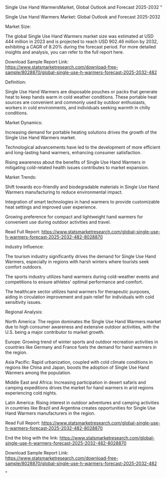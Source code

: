Single Use Hand WarmersMarket, Global Outlook and Forecast 2025-2032 "

Single Use Hand Warmers Market: Global Outlook and Forecast 2025-2032

Market Size:

The global Single Use Hand Warmers market size was estimated at USD 444 million in 2023 and is projected to reach USD 902.46 million by 2032, exhibiting a CAGR of 8.20% during the forecast period. For more detailed insights and analysis, you can refer to the full report here.

Download Sample Report Link: https://www.statsmarketresearch.com/download-free-sample/8028870/global-single-use-h-warmers-forecast-2025-2032-482

Definition:

Single Use Hand Warmers are disposable pouches or packs that generate heat to keep hands warm in cold weather conditions. These portable heat sources are convenient and commonly used by outdoor enthusiasts, workers in cold environments, and individuals seeking warmth in chilly conditions.

Market Dynamics:

Increasing demand for portable heating solutions drives the growth of the Single Use Hand Warmers market.

Technological advancements have led to the development of more efficient and long-lasting hand warmers, enhancing consumer satisfaction.

Rising awareness about the benefits of Single Use Hand Warmers in mitigating cold-related health issues contributes to market expansion.

Market Trends:

Shift towards eco-friendly and biodegradable materials in Single Use Hand Warmers manufacturing to reduce environmental impact.

Integration of smart technologies in hand warmers to provide customizable heat settings and improved user experience.

Growing preference for compact and lightweight hand warmers for convenient use during outdoor activities and travel.

Read Full Report: https://www.statsmarketresearch.com/global-single-use-h-warmers-forecast-2025-2032-482-8028870

Industry Influence:

The tourism industry significantly drives the demand for Single Use Hand Warmers, especially in regions with harsh winters where tourists seek comfort outdoors.

The sports industry utilizes hand warmers during cold-weather events and competitions to ensure athletes' optimal performance and comfort.

The healthcare sector utilizes hand warmers for therapeutic purposes, aiding in circulation improvement and pain relief for individuals with cold sensitivity issues.


Regional Analysis:

North America: The region dominates the Single Use Hand Warmers market due to high consumer awareness and extensive outdoor activities, with the U.S. being a major contributor to market growth.

Europe: Growing trend of winter sports and outdoor recreation activities in countries like Germany and France fuels the demand for hand warmers in the region.

Asia Pacific: Rapid urbanization, coupled with cold climate conditions in regions like China and Japan, boosts the adoption of Single Use Hand Warmers among the population.

Middle East and Africa: Increasing participation in desert safaris and camping expeditions drives the market for hand warmers in arid regions experiencing cold nights.

Latin America: Rising interest in outdoor adventures and camping activities in countries like Brazil and Argentina creates opportunities for Single Use Hand Warmers manufacturers in the region.

Read Full Report: https://www.statsmarketresearch.com/global-single-use-h-warmers-forecast-2025-2032-482-8028870

End the blog with the link: https://www.statsmarketresearch.com/global-single-use-h-warmers-forecast-2025-2032-482-8028870

Download Sample Report Link: https://www.statsmarketresearch.com/download-free-sample/8028870/global-single-use-h-warmers-forecast-2025-2032-482

"
